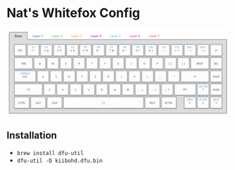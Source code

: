 # Nat's Whitefox Config

![config photo](layout.png)

## Installation

 - `brew install dfu-util`
 - `dfu-util -D kiibohd.dfu.bin`
